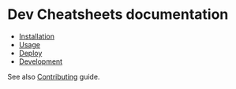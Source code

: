 # Dev Cheatsheets documentation

- [Installation](installation.md)
- [Usage](usage.md)
- [Deploy](deploy.md)
- [Development](development/)

See also [Contributing](/CONTRIBUTING.md) guide.
